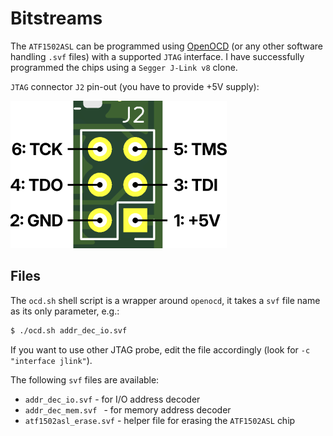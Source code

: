 # Bitstreams

The `ATF1502ASL` can be programmed using [OpenOCD](https://openocd.sourceforge.io/) (or any other software handling `.svf` files) with a supported `JTAG` interface. I have successfully programmed the chips using a `Segger J-Link v8` clone. 

`JTAG` connector `J2` pin-out (you have to provide +5V supply):

![](../img/jtag_pinout.png)



## Files

The `ocd.sh` shell script is a wrapper around `openocd`, it takes a `svf` file name as its only parameter, e.g.:

```sh
$ ./ocd.sh addr_dec_io.svf
```

If you want to use other JTAG probe, edit the file accordingly (look for `-c "interface jlink"`).

The following `svf` files are available:
* `addr_dec_io.svf` - for I/O address decoder
* `addr_dec_mem.svf ` - for memory address decoder
* `atf1502asl_erase.svf` - helper file for erasing the `ATF1502ASL` chip

